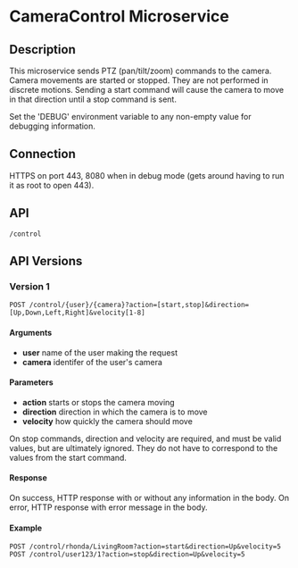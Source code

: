 # CameraControl Microservice

## Description

This microservice sends PTZ (pan/tilt/zoom) commands to the camera. Camera movements are started or stopped. They are not performed in discrete motions. Sending a start command will cause the camera to move in that direction until a stop command is sent.

Set the 'DEBUG' environment variable to any non-empty value for debugging
information.

## Connection
HTTPS on port 443, 8080 when in debug mode (gets around having to run it as root to open 443).

## API
    /control

## API Versions
### Version 1
    POST /control/{user}/{camera}?action=[start,stop]&direction=[Up,Down,Left,Right]&velocity[1-8]

#### Arguments
* **user** name of the user making the request
* **camera** identifer of the user's camera

#### Parameters
* **action**     starts or stops the camera moving
* **direction**  direction in which the camera is to move
* **velocity**   how quickly the camera should move

On stop commands, direction and velocity are required, and must be valid values, but are ultimately ignored. They do not have to correspond to the values from the start command.

#### Response
On success, HTTP response with or without any information in the body. On error, HTTP response with error message in the body.

#### Example

    POST /control/rhonda/LivingRoom?action=start&direction=Up&velocity=5
	POST /control/user123/1?action=stop&direction=Up&velocity=5
